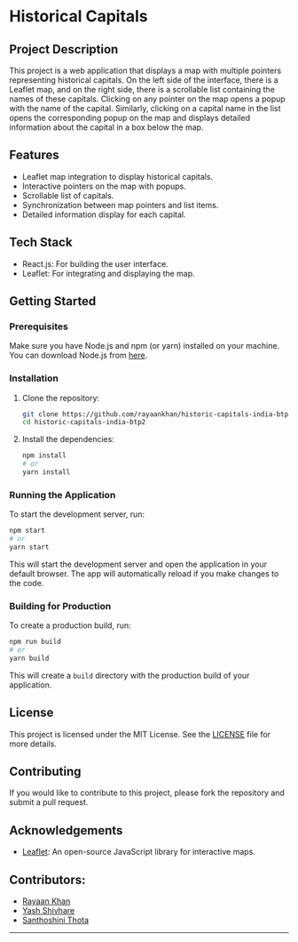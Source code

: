 # Historical Capitals

## Project Description

This project is a web application that displays a map with multiple pointers representing historical capitals. On the left side of the interface, there is a Leaflet map, and on the right side, there is a scrollable list containing the names of these capitals. Clicking on any pointer on the map opens a popup with the name of the capital. Similarly, clicking on a capital name in the list opens the corresponding popup on the map and displays detailed information about the capital in a box below the map.

## Features

- Leaflet map integration to display historical capitals.
- Interactive pointers on the map with popups.
- Scrollable list of capitals.
- Synchronization between map pointers and list items.
- Detailed information display for each capital.

## Tech Stack

- React.js: For building the user interface.
- Leaflet: For integrating and displaying the map.

## Getting Started

### Prerequisites

Make sure you have Node.js and npm (or yarn) installed on your machine. You can download Node.js from [here](https://nodejs.org/).

### Installation

1. Clone the repository:

    ```bash
    git clone https://github.com/rayaankhan/historic-capitals-india-btp2.git
    cd historic-capitals-india-btp2
    ```

2. Install the dependencies:

    ```bash
    npm install
    # or
    yarn install
    ```

### Running the Application

To start the development server, run:

```bash
npm start
# or
yarn start
```

This will start the development server and open the application in your default browser. The app will automatically reload if you make changes to the code.

### Building for Production

To create a production build, run:

```bash
npm run build
# or
yarn build
```

This will create a `build` directory with the production build of your application.

## License

This project is licensed under the MIT License. See the [LICENSE](LICENSE) file for more details.

## Contributing

If you would like to contribute to this project, please fork the repository and submit a pull request.

## Acknowledgements

- [Leaflet](https://leafletjs.com/): An open-source JavaScript library for interactive maps.

## Contributors:
- [Rayaan Khan](https://github.com/rayaankhan)
- [Yash Shivhare](https://github.com/YashShivhare007)
- [Santhoshini Thota](https://github.com/santhoshinithota)

---
